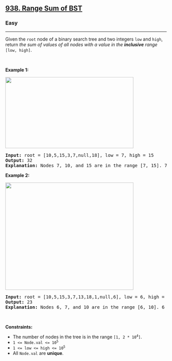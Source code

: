 <h2><a href="https://leetcode.com/problems/range-sum-of-bst/?sorting=W3sic29ydE9yZGVyIjoiREVTQ0VORElORyIsIm9yZGVyQnkiOiJBQ19SQVRFIn1d">938. Range Sum of BST</a></h2><h3>Easy</h3><hr><p>Given the <code>root</code> node of a binary search tree and two integers <code>low</code> and <code>high</code>, return <em>the sum of values of all nodes with a value in the <strong>inclusive</strong> range </em><code>[low, high]</code>.</p>

<p>&nbsp;</p>
<p><strong class="example">Example 1:</strong></p>
<img alt="" src="https://assets.leetcode.com/uploads/2020/11/05/bst1.jpg" style="width: 400px; height: 222px;" />
<pre>
<strong>Input:</strong> root = [10,5,15,3,7,null,18], low = 7, high = 15
<strong>Output:</strong> 32
<strong>Explanation:</strong> Nodes 7, 10, and 15 are in the range [7, 15]. 7 + 10 + 15 = 32.
</pre>

<p><strong class="example">Example 2:</strong></p>
<img alt="" src="https://assets.leetcode.com/uploads/2020/11/05/bst2.jpg" style="width: 400px; height: 335px;" />
<pre>
<strong>Input:</strong> root = [10,5,15,3,7,13,18,1,null,6], low = 6, high = 10
<strong>Output:</strong> 23
<strong>Explanation:</strong> Nodes 6, 7, and 10 are in the range [6, 10]. 6 + 7 + 10 = 23.
</pre>

<p>&nbsp;</p>
<p><strong>Constraints:</strong></p>

<ul>
	<li>The number of nodes in the tree is in the range <code>[1, 2 * 10<sup>4</sup>]</code>.</li>
	<li><code>1 &lt;= Node.val &lt;= 10<sup>5</sup></code></li>
	<li><code>1 &lt;= low &lt;= high &lt;= 10<sup>5</sup></code></li>
	<li>All <code>Node.val</code> are <strong>unique</strong>.</li>
</ul>
